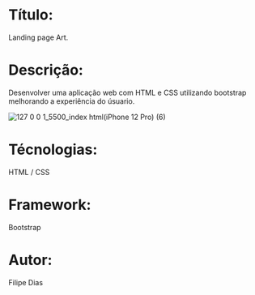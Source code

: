 # Título: 
Landing page Art.

# Descrição: 
Desenvolver uma aplicação web com HTML e CSS utilizando bootstrap melhorando a experiência do úsuario.

![127 0 0 1_5500_index html(iPhone 12 Pro) (6)](https://user-images.githubusercontent.com/97606816/193575090-10389c06-1b74-4e62-ac65-d6efa39bda5c.png)


# Técnologias:

HTML / CSS 

# Framework:

Bootstrap

# Autor: 

Filipe Dias
